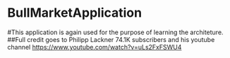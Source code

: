 # BullMarketApplication
#This application is again used for the purpose of learning the architeture.
##Full credit goes to 
 Philipp Lackner
74.1K subscribers and his youtube channel
https://www.youtube.com/watch?v=uLs2FxFSWU4
